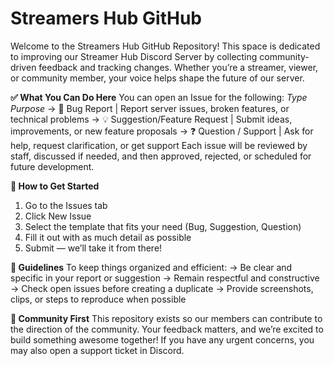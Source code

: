 # Streamers Hub GitHub
Welcome to the Streamers Hub GitHub Repository!
This space is dedicated to improving our Streamer Hub Discord Server by collecting community-driven feedback and tracking changes. Whether you’re a streamer, viewer, or community member, your voice helps shape the future of our server.

**✅ What You Can Do Here**
You can open an Issue for the following:
             *Type*	                                          *Purpose*
-> 🐛 Bug Report                  |	Report server issues, broken features, or technical problems
-> 💡 Suggestion/Feature Request	| Submit ideas, improvements, or new feature proposals
-> ❓ Question / Support          |	Ask for help, request clarification, or get support
Each issue will be reviewed by staff, discussed if needed, and then approved, rejected, or scheduled for future development.

**🧭 How to Get Started**
1) Go to the Issues tab
2) Click New Issue
3) Select the template that fits your need (Bug, Suggestion, Question)
4) Fill it out with as much detail as possible
5) Submit — we’ll take it from there!
   
**📌 Guidelines**
To keep things organized and efficient:
-> Be clear and specific in your report or suggestion
-> Remain respectful and constructive
-> Check open issues before creating a duplicate
-> Provide screenshots, clips, or steps to reproduce when possible

**🤝 Community First**
This repository exists so our members can contribute to the direction of the community. Your feedback matters, and we’re excited to build something awesome together!
If you have any urgent concerns, you may also open a support ticket in Discord.
